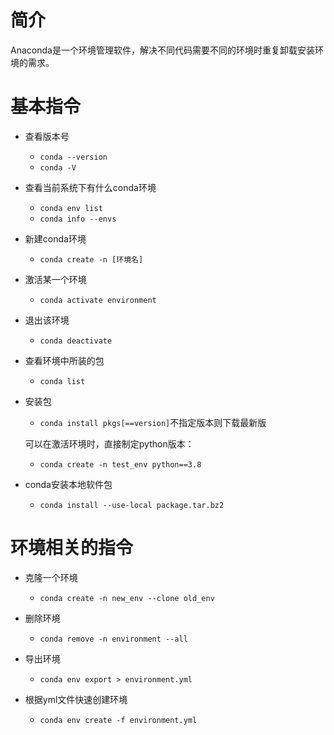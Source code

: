 # 简介

Anaconda是一个环境管理软件，解决不同代码需要不同的环境时重复卸载安装环境的需求。

# 基本指令

- 查看版本号
  - `conda --version`
  - `conda -V`
- 查看当前系统下有什么conda环境
  - `conda env list`
  - `conda info --envs`
- 新建conda环境
  - `conda create -n [环境名]`
- 激活某一个环境
  - `conda activate environment`
- 退出该环境
  - `conda deactivate`
- 查看环境中所装的包
  - `conda list`

- 安装包

  - `conda install pkgs[==version]`不指定版本则下载最新版

  可以在激活环境时，直接制定python版本：

  - `conda create -n test_env python==3.8`

- conda安装本地软件包

  - `conda install --use-local package.tar.bz2`

# 环境相关的指令

- 克隆一个环境

  - `conda create -n new_env --clone old_env`

- 删除环境

  - `conda remove -n environment --all`

- 导出环境

  - `conda env export > environment.yml`

- 根据yml文件快速创建环境

  - `conda env create -f environment.yml`

  